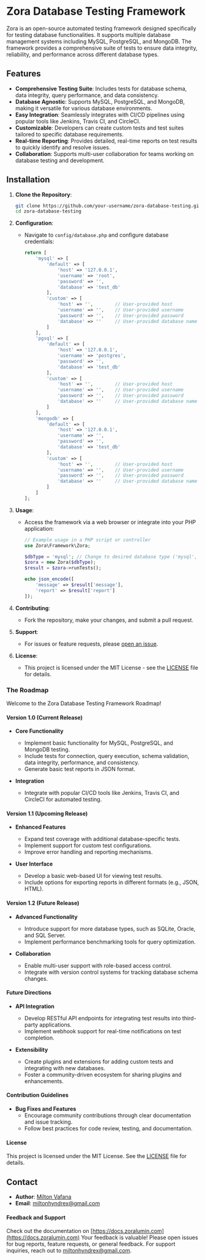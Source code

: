 # Zora Database Testing Framework

Zora is an open-source automated testing framework designed specifically for testing database functionalities. It supports multiple database management systems including MySQL, PostgreSQL, and MongoDB. The framework provides a comprehensive suite of tests to ensure data integrity, reliability, and performance across different database types.

## Features

- **Comprehensive Testing Suite**: Includes tests for database schema, data integrity, query performance, and data consistency.
- **Database Agnostic**: Supports MySQL, PostgreSQL, and MongoDB, making it versatile for various database environments.
- **Easy Integration**: Seamlessly integrates with CI/CD pipelines using popular tools like Jenkins, Travis CI, and CircleCI.
- **Customizable**: Developers can create custom tests and test suites tailored to specific database requirements.
- **Real-time Reporting**: Provides detailed, real-time reports on test results to quickly identify and resolve issues.
- **Collaboration**: Supports multi-user collaboration for teams working on database testing and development.

## Installation

1. **Clone the Repository**:
   ```bash
   git clone https://github.com/your-username/zora-database-testing.git
   cd zora-database-testing
   ```

2. **Configuration**:
   - Navigate to `config/database.php` and configure database credentials:
     ```php
     return [
         'mysql' => [
             'default' => [
                 'host' => '127.0.0.1',
                 'username' => 'root',
                 'password' => '',
                 'database' => 'test_db'
             ],
             'custom' => [
                 'host' => '',        // User-provided host
                 'username' => '',    // User-provided username
                 'password' => '',    // User-provided password
                 'database' => ''     // User-provided database name
             ]
         ],
         'pgsql' => [
             'default' => [
                 'host' => '127.0.0.1',
                 'username' => 'postgres',
                 'password' => '',
                 'database' => 'test_db'
             ],
             'custom' => [
                 'host' => '',        // User-provided host
                 'username' => '',    // User-provided username
                 'password' => '',    // User-provided password
                 'database' => ''     // User-provided database name
             ]
         ],
         'mongodb' => [
             'default' => [
                 'host' => '127.0.0.1',
                 'username' => '',
                 'password' => '',
                 'database' => 'test_db'
             ],
             'custom' => [
                 'host' => '',        // User-provided host
                 'username' => '',    // User-provided username
                 'password' => '',    // User-provided password
                 'database' => ''     // User-provided database name
             ]
         ]
     ];
     ```

3. **Usage**:
   - Access the framework via a web browser or integrate into your PHP application:
     ```php
     // Example usage in a PHP script or controller
     use Zora\Framework\Zora;
     
     $dbType = 'mysql'; // Change to desired database type ('mysql', 'pgsql', 'mongodb')
     $zora = new Zora($dbType);
     $result = $zora->runTests();
     
     echo json_encode([
         'message' => $result['message'],
         'report' => $result['report']
     ]);
     ```

4. **Contributing**:
   - Fork the repository, make your changes, and submit a pull request.

5. **Support**:
   - For issues or feature requests, please [open an issue](https://github.com/nia-cloud-official/zora_framework/issues).

6. **License**:
   - This project is licensed under the MIT License - see the [LICENSE](LICENSE) file for details.


### The Roadmap

Welcome to the Zora Database Testing Framework Roadmap!

#### Version 1.0 (Current Release)

- **Core Functionality**
  - Implement basic functionality for MySQL, PostgreSQL, and MongoDB testing.
  - Include tests for connection, query execution, schema validation, data integrity, performance, and consistency.
  - Generate basic test reports in JSON format.
  
- **Integration**
  - Integrate with popular CI/CD tools like Jenkins, Travis CI, and CircleCI for automated testing.

#### Version 1.1 (Upcoming Release)

- **Enhanced Features**
  - Expand test coverage with additional database-specific tests.
  - Implement support for custom test configurations.
  - Improve error handling and reporting mechanisms.

- **User Interface**
  - Develop a basic web-based UI for viewing test results.
  - Include options for exporting reports in different formats (e.g., JSON, HTML).

#### Version 1.2 (Future Release)

- **Advanced Functionality**
  - Introduce support for more database types, such as SQLite, Oracle, and SQL Server.
  - Implement performance benchmarking tools for query optimization.

- **Collaboration**
  - Enable multi-user support with role-based access control.
  - Integrate with version control systems for tracking database schema changes.

#### Future Directions

- **API Integration**
  - Develop RESTful API endpoints for integrating test results into third-party applications.
  - Implement webhook support for real-time notifications on test completion.

- **Extensibility**
  - Create plugins and extensions for adding custom tests and integrating with new databases.
  - Foster a community-driven ecosystem for sharing plugins and enhancements.

#### Contribution Guidelines

- **Bug Fixes and Features**
  - Encourage community contributions through clear documentation and issue tracking.
  - Follow best practices for code review, testing, and documentation.

#### License

This project is licensed under the MIT License. See the [LICENSE](LICENSE) file for details.

## Contact

- **Author**: [Milton Vafana](https://github.com/nia-cloud-official/)
- **Email**: [miltonhyndrex@gmail.com](mailto:miltonhyndrex@gmail.com)

#### Feedback and Support

Check out the documentation on [https://docs.zoralumin.com](https://docs.zoralumin.com)
Your feedback is valuable! Please open issues for bug reports, feature requests, or general feedback. For support inquiries, reach out to [miltonhyndrex@gmail.com](mailto:miltonhyndrex@gmail.com).
